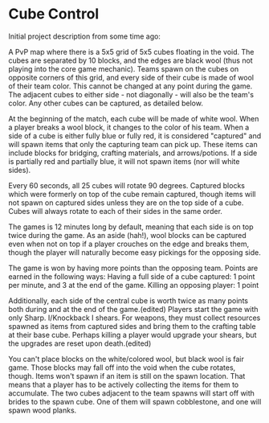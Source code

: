 # Cube Control

Initial project description from some time ago:

A PvP map where there is a 5x5 grid of 5x5 cubes floating in the void. The cubes are separated by 10 blocks, and the edges are black wool (thus not playing into the core game mechanic). Teams spawn on the cubes on opposite corners of this grid, and every side of their cube is made of wool of their team color. This cannot be changed at any point during the game. The adjacent cubes to either side - not diagonally - will also be the team's color. Any other cubes can be captured, as detailed below.

At the beginning of the match, each cube will be made of white wool. When a player breaks a wool block, it changes to the color of his team. When a side of a cube is either fully blue or fully red, it is considered "captured" and will spawn items that only the capturing team can pick up. These items can include blocks for bridging, crafting materials, and arrows/potions. If a side is partially red and partially blue, it will not spawn items (nor will white sides).

Every 60 seconds, all 25 cubes will rotate 90 degrees. Captured blocks which were formerly on top of the cube remain captured, though items will not spawn on captured sides unless they are on the top side of a cube. Cubes will always rotate to each of their sides in the same order.

The games is 12 minutes long by default, meaning that each side is on top twice during the game. As an aside (hah!), wool blocks can be captured even when not on top if a player crouches on the edge and breaks them, though the player will naturally become easy pickings for the opposing side.

The game is won by having more points than the opposing team. Points are earned in the following ways:
Having a full side of a cube captured: 1 point per minute, and 3 at the end of the game.
Killing an opposing player: 1 point

Additionally, each side of the central cube is worth twice as many points both during and at the end of the game.(edited)
Players start the game with only Sharp. I/Knockback I shears. For weapons, they must collect resources spawned as items from captured sides and bring them to the crafting table at their base cube.
Perhaps killing a player would upgrade your shears, but the upgrades are reset upon death.(edited)

You can't place blocks on the white/colored wool, but black wool is fair game. Those blocks may fall off into the void when the cube rotates, though.
Items won't spawn if an item is still on the spawn location. That means that a player has to be actively collecting the items for them to accumulate.
The two cubes adjacent to the team spawns will start off with brides to the spawn cube. One of them will spawn cobblestone, and one will spawn wood planks.